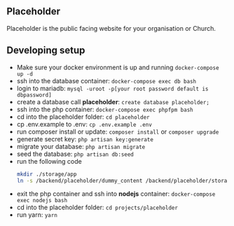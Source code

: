 ## Placeholder

Placeholder is the public facing website for your organisation or Church.

## Developing setup
 - Make sure your docker environment is up and running `docker-compose up -d`
 - ssh into the database container: `docker-compose exec db bash`
 - login to mariadb: `mysql -uroot -p[your root password default is dbpassword]`
 - create a database call **placeholder**: `create database placeholder;`
 - ssh into the php container: `docker-compose exec phpfpm bash`
 - cd into the placeholder folder: `cd placeholder`
 - cp .env.example to .env: `cp .env.example .env`
 - run composer install or update: `composer install` or `composer upgrade`
 - generate secret key: `php artisan key:generate`
 - migrate your database: `php artisan migrate`
 - seed the database: `php artisan db:seed`
 - run the following code
   ```bash
   mkdir ./storage/app
   ln -s /backend/placeholder/dummy_content /backend/placeholder/storage/app/content
   ```
 - exit the php container and ssh into **nodejs** container: `docker-compose exec nodejs bash`
 - cd into the placeholder folder: `cd projects/placeholder`
 - run yarn: `yarn`
